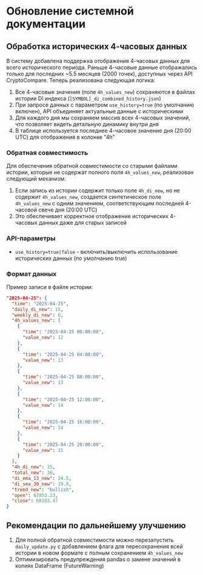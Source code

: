 # Обновление системной документации

## Обработка исторических 4-часовых данных

В систему добавлена поддержка отображения 4-часовых данных для всего исторического периода. Раньше 4-часовые данные отображались только для последних ~5.5 месяцев (2000 точек), доступных через API CryptoCompare. Теперь реализована следующая логика:

1. Все 4-часовые значения (поле `4h_values_new`) сохраняются в файлах истории DI индекса (`[SYMBOL]_di_combined_history.json`)
2. При запросе данных с параметром `use_history=true` (по умолчанию включен), API объединяет актуальные данные с историческими
3. Для каждого дня мы сохраняем массив всех 4-часовых значений, что позволяет видеть детальную динамику внутри дня
4. В таблице используется последнее 4-часовое значение дня (20:00 UTC) для отображения в колонке "4h"

### Обратная совместимость

Для обеспечения обратной совместимости со старыми файлами истории, которые не содержат полного поля `4h_values_new`, реализован следующий механизм:

1. Если запись из истории содержит только поле `4h_di_new`, но не содержит `4h_values_new`, создается синтетическое поле `4h_values_new` с одним значением, соответствующим последней 4-часовой свече дня (20:00 UTC)
2. Это обеспечивает корректное отображение исторических 4-часовых данных даже для старых записей

### API-параметры

- `use_history=true|false` - включить/выключить использование исторических данных (по умолчанию true)

### Формат данных

Пример записи в файле истории:

```json
"2025-04-25": {
  "time": "2025-04-25",
  "daily_di_new": 15,
  "weekly_di_new": 6,
  "4h_values_new": [
    {
      "time": "2025-04-25 00:00:00",
      "value_new": 12
    },
    {
      "time": "2025-04-25 04:00:00",
      "value_new": 13
    },
    {
      "time": "2025-04-25 08:00:00",
      "value_new": 13
    },
    {
      "time": "2025-04-25 12:00:00",
      "value_new": 14
    },
    {
      "time": "2025-04-25 16:00:00",
      "value_new": 14
    },
    {
      "time": "2025-04-25 20:00:00",
      "value_new": 15
    }
  ],
  "4h_di_new": 15,
  "total_new": 36,
  "di_ema_13_new": 24.5,
  "di_sma_30_new": 19.8,
  "trend_new": "bullish",
  "open": 67853.23,
  "close": 68102.47
}
```

## Рекомендации по дальнейшему улучшению

1. Для полной обратной совместимости можно перезапустить `daily_update.py` с добавлением флага для пересохранения всей истории в новом формате с полным сохранением `4h_values_new`
2. Оптимизировать предупреждения pandas о замене значений в копиях DataFrame (FutureWarning)